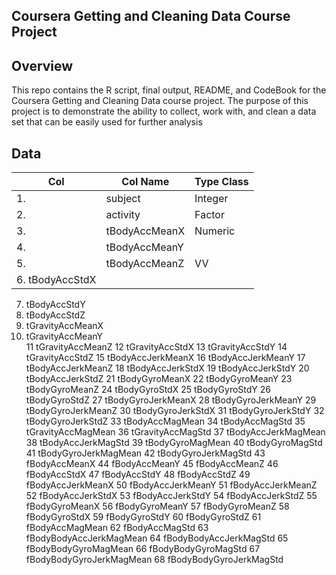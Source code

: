 
Coursera Getting and Cleaning Data Course Project 
----------

Overview
------------

This repo contains the R script, final output, README, and CodeBook for the Coursera Getting and Cleaning Data course project. The purpose of this project is to demonstrate the ability to collect, work with, and clean a data set that can be easily used for further analysis

Data
----------
|Col |Col Name          | Type Class  
|----|------------------|-------------
|1.  |   subject   |            Integer  
|2.  |  activity     |         Factor  
|3. |  tBodyAccMeanX   |      Numeric  
|4.  | tBodyAccMeanY     |      ||  
|5.  | tBodyAccMeanZ     |      VV   
|6.  tBodyAccStdX    
7.  tBodyAccStdY   
8.  tBodyAccStdZ  
9.  tGravityAccMeanX  
10. tGravityAccMeanY  
11  tGravityAccMeanZ
12  tGravityAccStdX
13  tGravityAccStdY
14  tGravityAccStdZ
15  tBodyAccJerkMeanX
16  tBodyAccJerkMeanY
17  tBodyAccJerkMeanZ
18  tBodyAccJerkStdX
19  tBodyAccJerkStdY
20  tBodyAccJerkStdZ
21  tBodyGyroMeanX
22  tBodyGyroMeanY
23  tBodyGyroMeanZ
24  tBodyGyroStdX
25  tBodyGyroStdY
26  tBodyGyroStdZ
27  tBodyGyroJerkMeanX
28  tBodyGyroJerkMeanY
29  tBodyGyroJerkMeanZ
30  tBodyGyroJerkStdX
31  tBodyGyroJerkStdY
32  tBodyGyroJerkStdZ
33  tBodyAccMagMean
34  tBodyAccMagStd
35  tGravityAccMagMean
36  tGravityAccMagStd
37  tBodyAccJerkMagMean
38  tBodyAccJerkMagStd
39  tBodyGyroMagMean
40  tBodyGyroMagStd
41  tBodyGyroJerkMagMean
42  tBodyGyroJerkMagStd
43  fBodyAccMeanX
44  fBodyAccMeanY
45  fBodyAccMeanZ
46  fBodyAccStdX
47  fBodyAccStdY
48  fBodyAccStdZ
49  fBodyAccJerkMeanX
50  fBodyAccJerkMeanY
51  fBodyAccJerkMeanZ
52  fBodyAccJerkStdX
53  fBodyAccJerkStdY
54  fBodyAccJerkStdZ
55  fBodyGyroMeanX
56  fBodyGyroMeanY
57  fBodyGyroMeanZ
58  fBodyGyroStdX
59  fBodyGyroStdY
60  fBodyGyroStdZ
61  fBodyAccMagMean
62  fBodyAccMagStd
63  fBodyBodyAccJerkMagMean
64  fBodyBodyAccJerkMagStd
65  fBodyBodyGyroMagMean
66  fBodyBodyGyroMagStd
67  fBodyBodyGyroJerkMagMean
68  fBodyBodyGyroJerkMagStd